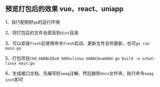 ## 预览打包后的效果 vue、react、uniapp

1、自行配制好`go`的运行环境

2、将打包后的文件全部丢到`dist`目录

3、可以安装`fresh`后使用命令`fresh`启动、更新文件会热更新、也可`go run main.go`

5、打包项目`CGO_ENABLED=0 GOOS=linux GOARCH=amd64 go build -o uchat-linux main.go`

6、生成接口文档、先编写好`swag`注解、然后删除`docs`文件夹、执行命令`swag init`即可
